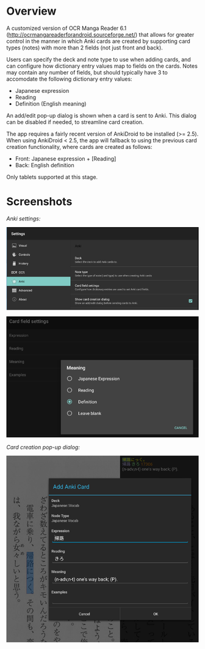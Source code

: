 Overview
=========

A customized version of OCR Manga Reader 6.1 (http://ocrmangareaderforandroid.sourceforge.net/)
that allows for greater control in the manner in which Anki cards are created by 
supporting card types (notes) with more than 2 fields (not just front and back).

Users can specify the deck and note type to use when adding cards, and can
configure how dictionary entry values  map to fields on the cards. Notes may
contain any number of fields, but should typically have 3 to accomodate the
following dictionary entry values:

* Japanese expression
* Reading
* Definition (English meaning)

An add/edit pop-up dialog is shown when a card is sent to Anki. This dialog can
be disabled if needed, to streamline card creation.

The app requires a fairly recent version of AnkiDroid to be installed (>= 2.5).
When using AnkiDroid < 2.5, the app will fallback to using the previous card
creation functionality, where cards are created as follows:

* Front: Japanese expression + [Reading]
* Back: English definition

Only tablets supported at this stage.


Screenshots
===========

*Anki settings:*

![Anki settings screenshot 1](doc/anki_settings_screenshot_1.png)

![Anki settings screenshot 2](doc/anki_settings_screenshot_2.png)


*Card creation pop-up dialog:*

![Card creation dialog screenshot](doc/anki_dialog.png)


